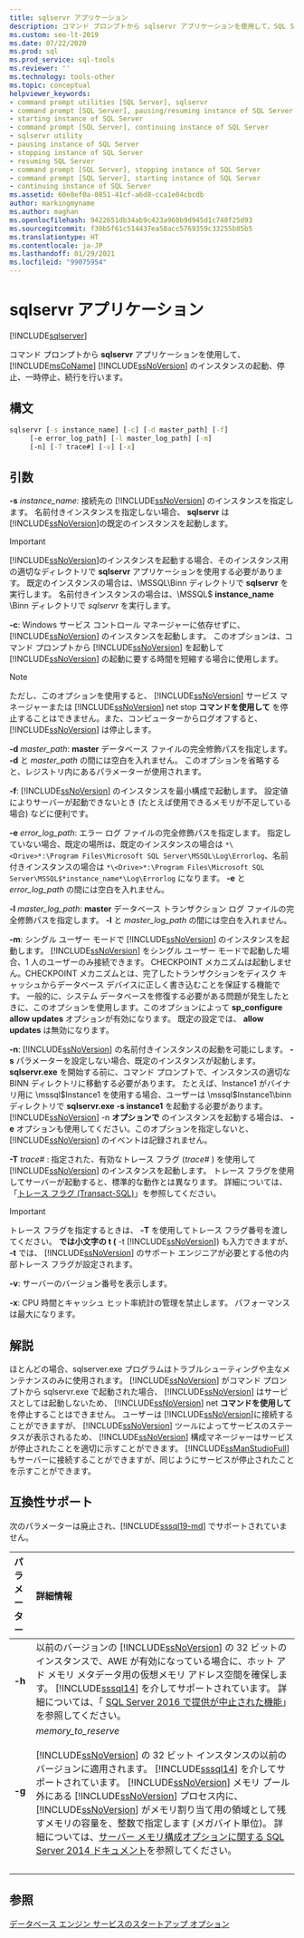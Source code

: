 ```yaml
---
title: sqlservr アプリケーション
description: コマンド プロンプトから sqlservr アプリケーションを使用して、SQL Server のインスタンスの起動、停止、一時停止、および続行を行います。
ms.custom: seo-lt-2019
ms.date: 07/22/2020
ms.prod: sql
ms.prod_service: sql-tools
ms.reviewer: ''
ms.technology: tools-other
ms.topic: conceptual
helpviewer_keywords:
- command prompt utilities [SQL Server], sqlservr
- command prompt [SQL Server], pausing/resuming instance of SQL Server
- starting instance of SQL Server
- command prompt [SQL Server], continuing instance of SQL Server
- sqlservr utility
- pausing instance of SQL Server
- stopping instance of SQL Server
- resuming SQL Server
- command prompt [SQL Server], stopping instance of SQL Server
- command prompt [SQL Server], starting instance of SQL Server
- continuing instance of SQL Server
ms.assetid: 60e8ef0a-0851-41cf-a6d8-cca1e04cbcdb
author: markingmyname
ms.author: maghan
ms.openlocfilehash: 9422651db34ab9c423a960b9d945d1c748f25d93
ms.sourcegitcommit: f30b5f61c514437ea58acc5769359c33255b85b5
ms.translationtype: HT
ms.contentlocale: ja-JP
ms.lasthandoff: 01/29/2021
ms.locfileid: "99075954"
---
```

# <a name="sqlservr-application"></a>sqlservr アプリケーション

[!INCLUDE[sqlserver](../includes/applies-to-version/sqlserver.md)]

コマンド プロンプトから **sqlservr** アプリケーションを使用して、[!INCLUDE[msCoName](../includes/msconame-md.md)] [!INCLUDE[ssNoVersion](../includes/ssnoversion-md.md)] のインスタンスの起動、停止、一時停止、続行を行います。

## <a name="syntax"></a>構文

```cmd
sqlservr [-s instance_name] [-c] [-d master_path] [-f] 
     [-e error_log_path] [-l master_log_path] [-m]
     [-n] [-T trace#] [-v] [-x]
```

## <a name="arguments"></a>引数

**-s** *instance_name*: 接続先の [!INCLUDE[ssNoVersion](../includes/ssnoversion-md.md)] のインスタンスを指定します。 名前付きインスタンスを指定しない場合、 **sqlservr** は [!INCLUDE[ssNoVersion](../includes/ssnoversion-md.md)]の既定のインスタンスを起動します。

> [!IMPORTANT]
>[!INCLUDE[ssNoVersion](../includes/ssnoversion-md.md)]のインスタンスを起動する場合、そのインスタンス用の適切なディレクトリで **sqlservr** アプリケーションを使用する必要があります。 既定のインスタンスの場合は、\MSSQL\Binn ディレクトリで **sqlservr** を実行します。 名前付きインスタンスの場合は、\MSSQL$ **instance_name** \Binn ディレクトリで *sqlservr* を実行します。

 **-c**: Windows サービス コントロール マネージャーに依存せずに、[!INCLUDE[ssNoVersion](../includes/ssnoversion-md.md)] のインスタンスを起動します。 このオプションは、コマンド プロンプトから [!INCLUDE[ssNoVersion](../includes/ssnoversion-md.md)] を起動して [!INCLUDE[ssNoVersion](../includes/ssnoversion-md.md)] の起動に要する時間を短縮する場合に使用します。

> [!NOTE]
>ただし、このオプションを使用すると、 [!INCLUDE[ssNoVersion](../includes/ssnoversion-md.md)] サービス マネージャーまたは [!INCLUDE[ssNoVersion](../includes/ssnoversion-md.md)] net stop **コマンドを使用して** を停止することはできません。また、コンピューターからログオフすると、 [!INCLUDE[ssNoVersion](../includes/ssnoversion-md.md)] は停止します。

**-d** *master_path*: **master** データベース ファイルの完全修飾パスを指定します。 **-d** と *master_path* の間には空白を入れません。 このオプションを省略すると、レジストリ内にあるパラメーターが使用されます。

**-f**: [!INCLUDE[ssNoVersion](../includes/ssnoversion-md.md)] のインスタンスを最小構成で起動します。 設定値によりサーバーが起動できないとき (たとえば使用できるメモリが不足している場合) などに便利です。

**-e** *error_log_path*: エラー ログ ファイルの完全修飾パスを指定します。 指定していない場合、既定の場所は、既定のインスタンスの場合は `*\<Drive>*:\Program Files\Microsoft SQL Server\MSSQL\Log\Errorlog`、名前付きインスタンスの場合は `*\<Drive>*:\Program Files\Microsoft SQL Server\MSSQL$*instance_name*\Log\Errorlog` になります。 **-e** と *error_log_path* の間には空白を入れません。

**-l** *master_log_path*: **master** データベース トランザクション ログ ファイルの完全修飾パスを指定します。 **-l** と *master_log_path* の間には空白を入れません。

**-m**: シングル ユーザー モードで [!INCLUDE[ssNoVersion](../includes/ssnoversion-md.md)] のインスタンスを起動します。 [!INCLUDE[ssNoVersion](../includes/ssnoversion-md.md)] をシングル ユーザー モードで起動した場合、1 人のユーザーのみ接続できます。 CHECKPOINT メカニズムは起動しません。CHECKPOINT メカニズムとは、完了したトランザクションをディスク キャッシュからデータベース デバイスに正しく書き込むことを保証する機能です。 一般的に、システム データベースを修復する必要がある問題が発生したときに、このオプションを使用します。このオプションによって **sp_configure allow updates** オプションが有効になります。 既定の設定では、 **allow updates** は無効になります。

**-n**: [!INCLUDE[ssNoVersion](../includes/ssnoversion-md.md)] の名前付きインスタンスの起動を可能にします。 **-s** パラメーターを設定しない場合、既定のインスタンスが起動します。 **sqlservr.exe** を開始する前に、コマンド プロンプトで、インスタンスの適切な BINN ディレクトリに移動する必要があります。 たとえば、Instance1 がバイナリ用に \mssql$Instance1 を使用する場合、ユーザーは \mssql$Instance1\binn ディレクトリで **sqlservr.exe -s instance1** を起動する必要があります。 [!INCLUDE[ssNoVersion](../includes/ssnoversion-md.md)] -n **オプションで** のインスタンスを起動する場合は、 **-e** オプションも使用してください。このオプションを指定しないと、 [!INCLUDE[ssNoVersion](../includes/ssnoversion-md.md)] のイベントは記録されません。

**-T** *trace#* : 指定された、有効なトレース フラグ (*trace#* ) を使用して [!INCLUDE[ssNoVersion](../includes/ssnoversion-md.md)] のインスタンスを起動します。 トレース フラグを使用してサーバーが起動すると、標準的な動作とは異なります。 詳細については、「[トレース フラグ &#40;Transact-SQL&#41;](../t-sql/database-console-commands/dbcc-traceon-trace-flags-transact-sql.md)」を参照してください。

>[!IMPORTANT]
>トレース フラグを指定するときは、 **-T** を使用してトレース フラグ番号を渡してください。 **では小文字の t (** -t [!INCLUDE[ssNoVersion](../includes/ssnoversion-md.md)]) も入力できますが、 **-t** では、 [!INCLUDE[ssNoVersion](../includes/ssnoversion-md.md)] のサポート エンジニアが必要とする他の内部トレース フラグが設定されます。

**-v**: サーバーのバージョン番号を表示します。

**-x**: CPU 時間とキャッシュ ヒット率統計の管理を禁止します。 パフォーマンスは最大になります。

## <a name="remarks"></a>解説
ほとんどの場合、sqlserver.exe プログラムはトラブルシューティングや主なメンテナンスのみに使用されます。 [!INCLUDE[ssNoVersion](../includes/ssnoversion-md.md)] がコマンド プロンプトから sqlservr.exe で起動された場合、 [!INCLUDE[ssNoVersion](../includes/ssnoversion-md.md)] はサービスとしては起動しないため、 [!INCLUDE[ssNoVersion](../includes/ssnoversion-md.md)] net **コマンドを使用して** を停止することはできません。 ユーザーは [!INCLUDE[ssNoVersion](../includes/ssnoversion-md.md)]に接続することができますが、 [!INCLUDE[ssNoVersion](../includes/ssnoversion-md.md)] ツールによってサービスのステータスが表示されるため、 [!INCLUDE[ssNoVersion](../includes/ssnoversion-md.md)] 構成マネージャーはサービスが停止されたことを適切に示すことができます。 [!INCLUDE[ssManStudioFull](../includes/ssmanstudiofull-md.md)] もサーバーに接続することができますが、同じようにサービスが停止されたことを示すことができます。

## <a name="compatibility-support"></a>互換性サポート
次のパラメーターは廃止され、[!INCLUDE[sssql19-md](../includes/sssql19-md.md)] でサポートされていません。

|パラメーター | 詳細情報|
|:-----|:-----|
|**-h** | 以前のバージョンの [!INCLUDE[ssNoVersion](../includes/ssnoversion-md.md)] の 32 ビットのインスタンスで、AWE が有効になっている場合に、ホット アド メモリ メタデータ用の仮想メモリ アドレス空間を確保します。 [!INCLUDE[sssql14](../includes/sssql14-md.md)] を介してサポートされています。 詳細については、「 [SQL Server 2016 で提供が中止された機能](../database-engine/discontinued-database-engine-functionality-in-sql-server.md)」を参照してください。|
|**-g** | *memory_to_reserve*<br/><br>[!INCLUDE[ssNoVersion](../includes/ssnoversion-md.md)] の 32 ビット インスタンスの以前のバージョンに適用されます。 [!INCLUDE[sssql14](../includes/sssql14-md.md)] を介してサポートされています。 [!INCLUDE[ssNoVersion](../includes/ssnoversion-md.md)] メモリ プール外にある [!INCLUDE[ssNoVersion](../includes/ssnoversion-md.md)] プロセス内に、 [!INCLUDE[ssNoVersion](../includes/ssnoversion-md.md)] がメモリ割り当て用の領域として残すメモリの容量を、整数で指定します (メガバイト単位)。 詳細については、[サーバー メモリ構成オプションに関する SQL Server 2014 ドキュメント](/previous-versions/sql/2014/database-engine/configure-windows/server-memory-server-configuration-options?view=sql-server-2014&preserve-view=true)を参照してください。|
| &nbsp; | &nbsp; |

## <a name="see-also"></a>参照
 [データベース エンジン サービスのスタートアップ オプション](../database-engine/configure-windows/database-engine-service-startup-options.md)
